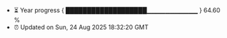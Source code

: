 - ⏳ Year progress { ███████████████████▁▁▁▁▁▁▁▁▁▁▁ } 64.60 %
- ⏰ Updated on Sun, 24 Aug 2025 18:32:20 GMT

